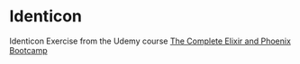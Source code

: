 # Identicon

Identicon Exercise from the Udemy course [The Complete Elixir and Phoenix Bootcamp](www.udemy.com/the-complete-elixir-and-phoenix-bootcamp-and-tutorial)